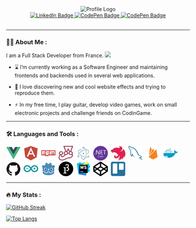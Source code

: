 <div id="header" align="center">
    <img src="https://github.com/aunterei/aunterei/blob/main/assets/logo-au.png" alt="Profile Logo" width="100"/>
    <div id="badges">
        <a href="https://www.linkedin.com/in/antoine-untereiner/">
            <img src="https://img.shields.io/badge/LinkedIn-blue?style=for-the-badge&logo=linkedin&logoColor=white" alt="LinkedIn Badge"/>
        </a>
        <a href="https://codepen.io/aunterei">
            <img src="https://img.shields.io/badge/CodePen-black?style=for-the-badge&logo=codepen&logoColor=white" alt="CodePen Badge"/>
        </a>
        <a href="mailto:antoine.unt@gmail.com">
            <img src="https://img.shields.io/badge/MAIL-red?style=for-the-badge&logo=gmail&logoColor=white" alt="CodePen Badge"/>
        </a>
    </div>
    <img src="https://komarev.com/ghpvc/?username=aunterei&style=flat-square&color=lightgrey" alt=""/>
</div>

---

### :woman_technologist: About Me :
I am a Full Stack Developer from France. <img src="https://media.giphy.com/media/WUlplcMpOCEmTGBtBW/giphy.gif" width="30">
- :hourglass: I’m currently working as a Software Engineer and maintaining frontends and backends used in several web applications.

- :art: I love discovering new and cool website effects and trying to reproduce them.

- :zap: In my free time, I play guitar, develop video games, work on small electronic projects and challenge friends on CodinGame.

---

### :hammer_and_wrench: Languages and Tools :

<div>
  <img src="https://github.com/devicons/devicon/blob/master/icons/vuejs/vuejs-original.svg" title="VueJs" alt="VueJs" width="40" height="40"/>&nbsp;
  <img src="https://github.com/devicons/devicon/blob/master/icons/angularjs/angularjs-plain.svg" title="Angular" alt="Angular" width="40" height="40"/>&nbsp;
  <img src="https://github.com/devicons/devicon/blob/master/icons/npm/npm-original-wordmark.svg" title="Npm" alt="Npm" width="40" height="40"/>&nbsp;
  <img src="https://github.com/devicons/devicon/blob/master/icons/jest/jest-plain.svg" title="Jest" alt="Jest" width="40" height="40"/>&nbsp;
  <img src="https://github.com/devicons/devicon/blob/master/icons/electron/electron-original.svg" title="Electron" alt="Electron" width="40" height="40"/>&nbsp;
  <img src="https://github.com/devicons/devicon/blob/master/icons/dotnetcore/dotnetcore-original.svg" title=".NET" alt=".NET" width="40" height="40"/>&nbsp;
  <img src="https://github.com/devicons/devicon/blob/master/icons/nestjs/nestjs-plain.svg" title="NestJs" alt="NestJs" width="40" height="40"/>&nbsp;
  <img src="https://github.com/devicons/devicon/blob/master/icons/mysql/mysql-plain.svg" title="MySQL" alt="MySQL" width="40" height="40"/>&nbsp;
  <img src="https://github.com/devicons/devicon/blob/master/icons/firebase/firebase-plain.svg" title="Firebase" alt="Firebase" width="40" height="40"/>&nbsp;
  <img src="https://github.com/devicons/devicon/blob/master/icons/docker/docker-plain.svg" title="Docker" alt="Docker" width="40" height="40"/>&nbsp;
  <img src="https://github.com/devicons/devicon/blob/master/icons/github/github-original.svg" title="Github" alt="Github" width="40" height="40"/>&nbsp;
  <img src="https://github.com/devicons/devicon/blob/master/icons/arduino/arduino-original.svg" title="Arduino" alt="Arduino" width="40" height="40"/>&nbsp;
  <img src="https://github.com/devicons/devicon/blob/master/icons/godot/godot-original.svg" title="Godot" alt="Godot" width="40" height="40"/>&nbsp;
  <img src="https://github.com/devicons/devicon/blob/master/icons/processing/processing-plain.svg" title="Processing" alt="Processing" width="40" height="40"/>&nbsp;
  <img src="https://github.com/devicons/devicon/blob/master/icons/webstorm/webstorm-original.svg" title="Webstorm" alt="Webstorm" width="40" height="40"/>&nbsp;
  <img src="https://github.com/devicons/devicon/blob/master/icons/codepen/codepen-plain.svg" title="Codepen" alt="Codepen" width="40" height="40"/>&nbsp;
  <img src="https://github.com/devicons/devicon/blob/master/icons/trello/trello-plain.svg" title="Trello" alt="Trello" width="40" height="40"/>&nbsp;
</div>

---

### :fire: My Stats :

[![GitHub Streak](https://github-readme-streak-stats.herokuapp.com?user=aunterei&theme=neon-dark&date_format=M%20j%5B%2C%20Y%5D)](https://git.io/streak-stats)






[![Top Langs](https://github-readme-stats.vercel.app/api/top-langs/?username=aunterei&layout=compact&theme=vision-friendly-dark&langs_count=6)](https://github.com/anuraghazra/github-readme-stats)
